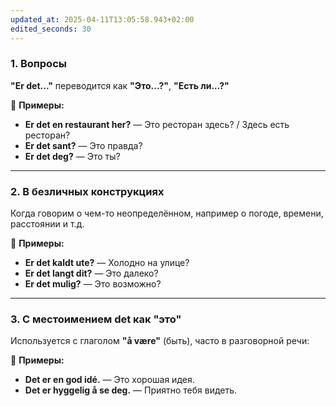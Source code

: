 ```yaml
---
updated_at: 2025-04-11T13:05:58.943+02:00
edited_seconds: 30
---
```

### 1. **Вопросы**

**"Er det..."** переводится как **"Это...?"**, **"Есть ли...?"**

📌 **Примеры:**
- **Er det en restaurant her?** — Это ресторан здесь? / Здесь есть ресторан?    
- **Er det sant?** — Это правда?    
- **Er det deg?** — Это ты?    

---

### 2. **В безличных конструкциях**

Когда говорим о чем-то неопределённом, например о погоде, времени, расстоянии и т.д.

📌 **Примеры:**
- **Er det kaldt ute?** — Холодно на улице?    
- **Er det langt dit?** — Это далеко?    
- **Er det mulig?** — Это возможно?    

---

### 3. **С местоимением det как "это"**

Используется с глаголом **"å være"** (быть), часто в разговорной речи:

📌 **Примеры:**
- **Det er en god idé.** — Это хорошая идея.    
- **Det er hyggelig å se deg.** — Приятно тебя видеть.